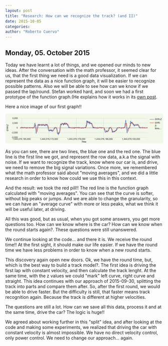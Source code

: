 ```yaml
---
layout: post
title: "Research: How can we recognize the track? (and II)"
date: 2015-10-05
categories:
author: "Roberto Cuervo"
---
```

## Monday, 05. October 2015

Today we have learnt a lot of things, and we opened our minds to new ideas.
After the conversation with the math professor, it seemed clear for us, that the first thing we need is a good data visualization. If we can represent the data as a nice function graph, it will be easier to recognize possible patterns. Also we will be able to see how can we know if we passed the lap/round. Stefan worked hard, and soon we had a first prototype of the function graph.(He explains how it works in its [own post](http://hsr-challp1-whitespace.github.io/2015/10/06/data-visualization.html).

Here a nice image of our first graph!!

![Carrera graph](/media/lap.png "Carrera graph")

As you can see, there are two lines, the blue one and the red one. The blue line is the first line we got, and represent the row data, a.k.a the signal with noise. If we want to recognize the track, know where our car is, and drive, we need to remove the big signal variations. Once more, we remembered what the math professor said about "moving averages", and we did a little research in order to know how could we use this in this context.

And the result: we took the red pill!! The red line is the function graph calculated with "moving averages". You can see that the curve is softer, without big peaks or jumps. And we are able to change the granularity, so we can have an "average curve" with more or less peaks, what we think it will be useful later, at driving.

All this was good, but as usual, when you got some answers, you get more questions too. How can we know where is the car? How can we know when the round starts again?. These questions were still unanswered.

We continue looking at the code... and there it is. We receive the round time!! At the first sight, it should make our life easier. If we have the round time we have less problems in order to know when a new round starts.

This discovery again open new doors. Ok, we have the round time, but, which is the best way to build a track model?. The first idea is driving the first lap with constant velocity, and then calculate the track lenght. At the same time, with the z values we could "mark" left curve, right curve and straight. This idea continues with our approach of 2015-09-30, splitting the track into parts and compare them after. So, after the first round, we would be able to drive faster.
But the difficulty is still, that faster means track recognition again. Because the track is different at higher velocities.

The questions are still a lot. How can we save all this data, process it and at the same time, drive the car? The logic is huge!!

We agreed about working further in this "split" idea, and after looking at the code and making some experiments, we realized that driving the car with constant velocity is almost impossible. We have no direct velocity control, only power control. We need to change our approach... again.






